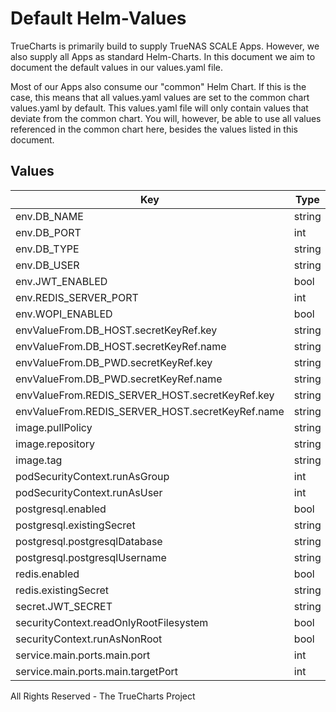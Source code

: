 # Default Helm-Values

TrueCharts is primarily build to supply TrueNAS SCALE Apps.
However, we also supply all Apps as standard Helm-Charts. In this document we aim to document the default values in our values.yaml file.

Most of our Apps also consume our "common" Helm Chart.
If this is the case, this means that all values.yaml values are set to the common chart values.yaml by default. This values.yaml file will only contain values that deviate from the common chart.
You will, however, be able to use all values referenced in the common chart here, besides the values listed in this document.

## Values

| Key | Type | Default | Description |
|-----|------|---------|-------------|
| env.DB_NAME | string | `"{{ .Values.postgresql.postgresqlDatabase }}"` |  |
| env.DB_PORT | int | `5432` |  |
| env.DB_TYPE | string | `"postgres"` |  |
| env.DB_USER | string | `"{{ .Values.postgresql.postgresqlUsername }}"` |  |
| env.JWT_ENABLED | bool | `true` |  |
| env.REDIS_SERVER_PORT | int | `6379` |  |
| env.WOPI_ENABLED | bool | `true` |  |
| envValueFrom.DB_HOST.secretKeyRef.key | string | `"plainhost"` |  |
| envValueFrom.DB_HOST.secretKeyRef.name | string | `"dbcreds"` |  |
| envValueFrom.DB_PWD.secretKeyRef.key | string | `"postgresql-password"` |  |
| envValueFrom.DB_PWD.secretKeyRef.name | string | `"dbcreds"` |  |
| envValueFrom.REDIS_SERVER_HOST.secretKeyRef.key | string | `"url"` |  |
| envValueFrom.REDIS_SERVER_HOST.secretKeyRef.name | string | `"rediscreds"` |  |
| image.pullPolicy | string | `"IfNotPresent"` |  |
| image.repository | string | `"tccr.io/truecharts/documentserver"` |  |
| image.tag | string | `"v7.0.0.132@sha256:25c99327a7a76a186dec4d4bf8f31eaeebf0e57b8c3476a1cf29e7c5d9ac185a"` |  |
| podSecurityContext.runAsGroup | int | `0` |  |
| podSecurityContext.runAsUser | int | `0` |  |
| postgresql.enabled | bool | `true` |  |
| postgresql.existingSecret | string | `"dbcreds"` |  |
| postgresql.postgresqlDatabase | string | `"onlyoffice"` |  |
| postgresql.postgresqlUsername | string | `"onlyoffice"` |  |
| redis.enabled | bool | `true` |  |
| redis.existingSecret | string | `"rediscreds"` |  |
| secret.JWT_SECRET | string | `"randomgeneratedstring"` |  |
| securityContext.readOnlyRootFilesystem | bool | `false` |  |
| securityContext.runAsNonRoot | bool | `false` |  |
| service.main.ports.main.port | int | `10043` |  |
| service.main.ports.main.targetPort | int | `80` |  |

All Rights Reserved - The TrueCharts Project
